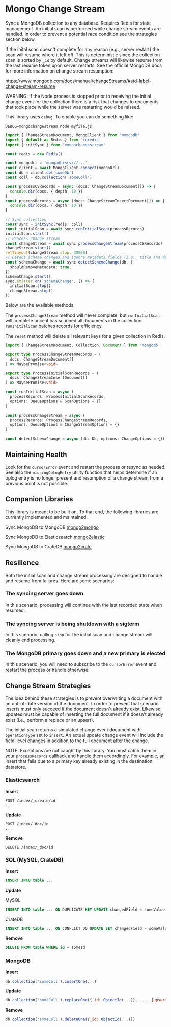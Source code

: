 # Mongo Change Stream

Sync a MongoDB collection to any database. Requires Redis for state management.
An initial scan is performed while change stream events are handled. In order to
prevent a potential race condition see the strategies section below.

If the inital scan doesn't complete for any reason (e.g., server restart) the scan
will resume where it left off. This is deterministic since the collection scan is sorted
by `_id` by default. Change streams will likewise resume from the last resume token upon server
restarts. See the official MongoDB docs for more information on change stream resumption:

https://www.mongodb.com/docs/manual/changeStreams/#std-label-change-stream-resume

WARNING: If the Node process is stopped prior to receiving the initial change event for the
collection there is a risk that changes to documents that took place while the server
was restarting would be missed.

This library uses `debug`. To enable you can do something like:

```
DEBUG=mongochangestream node myfile.js
```

```typescript
import { ChangeStreamDocument, MongoClient } from 'mongodb'
import { default as Redis } from 'ioredis'
import { initSync } from 'mongochangestream'

const redis = new Redis()

const mongoUrl = 'mongodb+srv://...'
const client = await MongoClient.connect(mongoUrl)
const db = client.db('someDb')
const coll = db.collection('someColl')

const processCSRecords = async (docs: ChangeStreamDocument[]) => {
  console.dir(docs, { depth: 10 })
}
const processRecords = async (docs: ChangeStreamInsertDocument[]) => {
  console.dir(docs, { depth: 10 })
}

// Sync collection
const sync = initSync(redis, coll)
const initialScan = await sync.runInitialScan(processRecords)
initialScan.start()
// Process change stream
const changeStream = await sync.processChangeStream(processCSRecords)
changeStream.start()
setTimeout(changeStream.stop, 30000)
// Detect schema changes and ignore metadata fields (i.e., title and description)
const schemaChange = await sync.detectSchemaChange(db, {
  shouldRemoveMetadata: true,
})
schemaChange.start()
sync.emitter.on('schemaChange', () => {
  initialScan.stop()
  changeStream.stop()
})
```

Below are the available methods.

The `processChangeStream` method will never complete, but `runInitialScan` will complete
once it has scanned all documents in the collection. `runInitialScan` batches records for
efficiency.

The `reset` method will delete all relevant keys for a given collection in Redis.

```typescript
import { ChangeStreamDocument, Collection, Document } from 'mongodb'

export type ProcessChangeStreamRecords = (
  docs: ChangeStreamDocument[]
) => MaybePromise<void>

export type ProcessInitialScanRecords = (
  docs: ChangeStreamInsertDocument[]
) => MaybePromise<void>

const runInitialScan = async (
  processRecords: ProcessInitialScanRecords,
  options: QueueOptions & ScanOptions = {}
)

const processChangeStream = async (
  processRecords: ProcessChangeStreamRecords,
  options: QueueOptions & ChangeStreamOptions = {}
)

const detectSchemaChange = async (db: Db, options: ChangeOptions = {})
```

## Maintaining Health

Look for the `cursorError` event and restart the process or resync as needed.
See also the `missingOplogEntry` utility function that helps determine if an
oplog entry is no longer present and resumption of a change stream from a previous
point is not possible.

## Companion Libraries

This library is meant to be built on. To that end, the following libraries are
currently implemented and maintained.

Sync MongoDB to MongoDB
[mongo2mongo](https://www.npmjs.com/package/mongo2mongo)

Sync MongoDB to Elasticsearch
[mongo2elastic](https://www.npmjs.com/package/mongo2elastic)

Sync MongoDB to CrateDB
[mongo2crate](https://www.npmjs.com/package/mongo2crate)

## Resilience

Both the initial scan and change stream processing are designed to handle
and resume from failures. Here are some scenarios:

### The syncing server goes down

In this scenario, processing will continue with the last recorded state
when resumed.

### The syncing server is being shutdown with a sigterm

In this scenario, calling `stop` for the initial scan and change stream
will cleanly end processing.

### The MongoDB primary goes down and a new primary is elected

In this scenario, you will need to subscribe to the `cursorError` event and
restart the process or handle otherwise.

## Change Stream Strategies

The idea behind these strategies is to prevent overwriting a document with
an out-of-date version of the document. In order to prevent that scenario
inserts must only succeed if the document doesn't already exist. Likewise,
updates must be capable of inserting the full document if it doesn't already
exist (i.e., perform a replace or an upsert).

The initial scan returns a simulated change event document with `operationType`
set to `insert`. An actual update change event will include the field-level changes
in addition to the full document after the change.

NOTE: Exceptions are not caught by this library. You must catch them in your
`processRecords` callback and handle them accordingly. For example, an insert
that fails due to a primary key already existing in the destination datastore.

### Elasticsearch

**Insert**

```
POST /index/_create/id
...
```

**Update**

```
POST /index/_doc/id
...
```

**Remove**

```
DELETE /index/_doc/id
```

### SQL (MySQL, CrateDB)

**Insert**

```sql
INSERT INTO table ...
```

**Update**

MySQL

```sql
INSERT INTO table ... ON DUPLICATE KEY UPDATE changedField = someValue
```

CrateDB

```sql
INSERT INTO table ... ON CONFLICT DO UPDATE SET changedField = someValue
```

**Remove**

```sql
DELETE FROM table WHERE id = someId
```

### MongoDB

**Insert**

```js
db.collection('someColl').insertOne(...)
```

**Update**

```js
db.collection('someColl').replaceOne({_id: ObjectId(...)}, ..., {upsert: true})
```

**Remove**

```js
db.collection('someColl').deleteOne({_id: ObjectId(...)})
```
